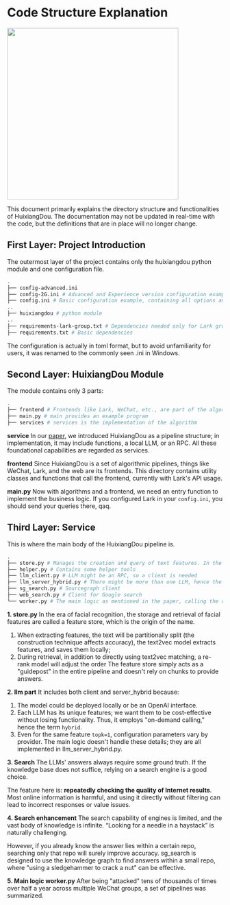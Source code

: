 # Code Structure Explanation

<img src="./figures/huixiangdou.png" width="400">

This document primarily explains the directory structure and functionalities of HuixiangDou. The documentation may not be updated in real-time with the code, but the definitions that are in place will no longer change.

## First Layer: Project Introduction

The outermost layer of the project contains only the huixiangdou python module and one configuration file.

```bash
.
├── config-advanced.ini
├── config-2G.ini # Advanced and Experience version configuration examples, slightly modified `config.ini`
├── config.ini # Basic configuration example, containing all options and parameters of the algorithm
..
├── huixiangdou # python module
..
├── requirements-lark-group.txt # Dependencies needed only for Lark group integration
├── requirements.txt # Basic dependencies
```

The configuration is actually in toml format, but to avoid unfamiliarity for users, it was renamed to the commonly seen .ini in Windows.

## Second Layer: HuixiangDou Module

The module contains only 3 parts:

```bash
.
├── frontend # Frontends like Lark, WeChat, etc., are part of the algorithm
├── main.py # main provides an example program
├── services # services is the implementation of the algorithm
```

**service** In our [paper](https://arxiv.org/abs/2401.08772), we introduced HuixiangDou as a pipeline structure; in implementation, it may include functions, a local LLM, or an RPC. All these foundational capabilities are regarded as services.

**frontend** Since HuixiangDou is a set of algorithmic pipelines, things like WeChat, Lark, and the web are its frontends. This directory contains utility classes and functions that call the frontend, currently with Lark's API usage.

**main.py** Now with algorithms and a frontend, we need an entry function to implement the business logic. If you configured Lark in your `config.ini`, you should send your queries there, qaq.

## Third Layer: Service

This is where the main body of the HuixiangDou pipeline is.

```bash
.
├── store.py # Manages the creation and query of text features. In the future, "creation" and "query" will be separated
├── helper.py # Contains some helper tools
├── llm_client.py # LLM might be an RPC, so a client is needed
├── llm_server_hybrid.py # There might be more than one LLM, hence the name hybrid
├── sg_search.py # Sourcegraph client
├── web_search.py # Client for Google search
└── worker.py # The main logic as mentioned in the paper, calling the components above
```

**1. store.py** In the era of facial recognition, the storage and retrieval of facial features are called a feature store, which is the origin of the name.

1. When extracting features, the text will be partitionally split (the construction technique affects accuracy), the text2vec model extracts features, and saves them locally;
2. During retrieval, in addition to directly using text2vec matching, a re-rank model will adjust the order
   The feature store simply acts as a "guidepost" in the entire pipeline and doesn't rely on chunks to provide answers.

**2. llm part** It includes both client and server_hybrid because:

1. The model could be deployed locally or be an OpenAI interface.
2. Each LLM has its unique features; we want them to be cost-effective without losing functionality. Thus, it employs "on-demand calling," hence the term `hybrid`.
3. Even for the same feature `topk=1`, configuration parameters vary by provider. The main logic doesn't handle these details; they are all implemented in llm_server_hybrid.py.

**3. Search** The LLMs' answers always require some ground truth. If the knowledge base does not suffice, relying on a search engine is a good choice.

The feature here is: **repeatedly checking the quality of Internet results**. Most online information is harmful, and using it directly without filtering can lead to incorrect responses or value issues.

**4. Search enhancement** The search capability of engines is limited, and the vast body of knowledge is infinite. “Looking for a needle in a haystack” is naturally challenging.

However, if you already know the answer lies within a certain repo, searching only that repo will surely improve accuracy. sg_search is designed to use the knowledge graph to find answers within a small repo, where "using a sledgehammer to crack a nut" can be effective.

**5. Main logic worker.py** After being "attacked" tens of thousands of times over half a year across multiple WeChat groups, a set of pipelines was summarized.
